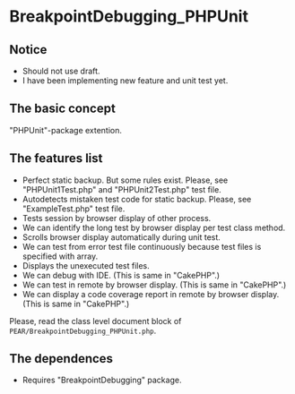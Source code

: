BreakpointDebugging_PHPUnit
========================================

Notice
------

* Should not use draft.
* I have been implementing new feature and unit test yet.

The basic concept
-----------------

"PHPUnit"-package extention.

The features list
-----------------

* Perfect static backup. But some rules exist. Please, see "PHPUnit1Test.php" and "PHPUnit2Test.php" test file.
* Autodetects mistaken test code for static backup. Please, see "ExampleTest.php" test file.
* Tests session by browser display of other process.
* We can identify the long test by browser display per test class method.
* Scrolls browser display automatically during unit test.
* We can test from error test file continuously because test files is specified with array.
* Displays the unexecuted test files.
* We can debug with IDE. (This is same in "CakePHP".)
* We can test in remote by browser display. (This is same in "CakePHP".)
* We can display a code coverage report in remote by browser display. (This is same in "CakePHP".)

Please, read the class level document block of `PEAR/BreakpointDebugging_PHPUnit.php`.

The dependences
---------------

* Requires "BreakpointDebugging" package.
